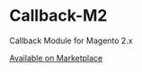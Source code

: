# Callback-M2
Callback Module for Magento 2.x

[Available on Marketplace](https://marketplace.magento.com/sy-callback.html)
